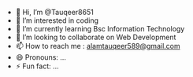 - 👋 Hi, I’m @Tauqeer8651
- 👀 I’m interested in coding 
- 🌱 I’m currently learning Bsc Information Technology 
- 💞️ I’m looking to collaborate on Web Development
- 📫 How to reach me : alamtauqeer589@gmail.com
- 😄 Pronouns: ...
- ⚡ Fun fact: ...

<!---
Tauqeer8651/Tauqeer8651 is a ✨ special ✨ repository because its `README.md` (this file) appears on your GitHub profile.
You can click the Preview link to take a look at your changes.
--->
